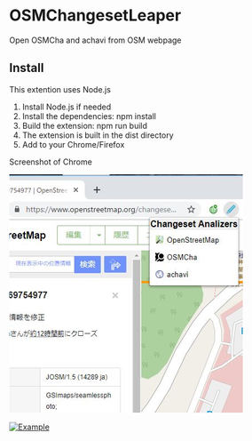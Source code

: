 # OSMChangesetLeaper

Open OSMCha and achavi from OSM webpage

## Install
This extention uses Node.js
1. Install Node.js if needed
1. Install the dependencies: npm install
1. Build the extension: npm run build
1. The extension is built in the dist directory
1. Add to your Chrome/Firefox 

Screenshot of Chrome

![Screenshot of Chrome](screenshot.jpg)

[![Example](http://img.youtube.com/vi/g_T9phfS2pQ/0.jpg)](http://www.youtube.com/watch?v=g_T9phfS2pQ)